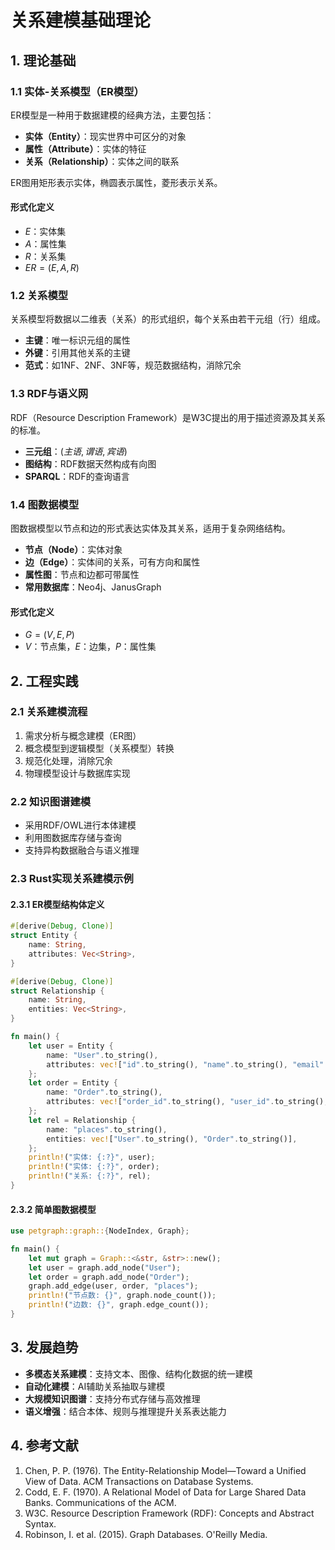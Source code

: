 # 关系建模基础理论

## 1. 理论基础

### 1.1 实体-关系模型（ER模型）

ER模型是一种用于数据建模的经典方法，主要包括：

- **实体（Entity）**：现实世界中可区分的对象
- **属性（Attribute）**：实体的特征
- **关系（Relationship）**：实体之间的联系

ER图用矩形表示实体，椭圆表示属性，菱形表示关系。

#### 形式化定义

- $E$：实体集
- $A$：属性集
- $R$：关系集
- $ER = (E, A, R)$

### 1.2 关系模型

关系模型将数据以二维表（关系）的形式组织，每个关系由若干元组（行）组成。

- **主键**：唯一标识元组的属性
- **外键**：引用其他关系的主键
- **范式**：如1NF、2NF、3NF等，规范数据结构，消除冗余

### 1.3 RDF与语义网

RDF（Resource Description Framework）是W3C提出的用于描述资源及其关系的标准。

- **三元组**：$(主语, 谓语, 宾语)$
- **图结构**：RDF数据天然构成有向图
- **SPARQL**：RDF的查询语言

### 1.4 图数据模型

图数据模型以节点和边的形式表达实体及其关系，适用于复杂网络结构。

- **节点（Node）**：实体对象
- **边（Edge）**：实体间的关系，可有方向和属性
- **属性图**：节点和边都可带属性
- **常用数据库**：Neo4j、JanusGraph

#### 形式化定义

- $G = (V, E, P)$
- $V$：节点集，$E$：边集，$P$：属性集

## 2. 工程实践

### 2.1 关系建模流程

1. 需求分析与概念建模（ER图）
2. 概念模型到逻辑模型（关系模型）转换
3. 规范化处理，消除冗余
4. 物理模型设计与数据库实现

### 2.2 知识图谱建模

- 采用RDF/OWL进行本体建模
- 利用图数据库存储与查询
- 支持异构数据融合与语义推理

### 2.3 Rust实现关系建模示例

#### 2.3.1 ER模型结构体定义

```rust
#[derive(Debug, Clone)]
struct Entity {
    name: String,
    attributes: Vec<String>,
}

#[derive(Debug, Clone)]
struct Relationship {
    name: String,
    entities: Vec<String>,
}

fn main() {
    let user = Entity {
        name: "User".to_string(),
        attributes: vec!["id".to_string(), "name".to_string(), "email".to_string()],
    };
    let order = Entity {
        name: "Order".to_string(),
        attributes: vec!["order_id".to_string(), "user_id".to_string(), "amount".to_string()],
    };
    let rel = Relationship {
        name: "places".to_string(),
        entities: vec!["User".to_string(), "Order".to_string()],
    };
    println!("实体: {:?}", user);
    println!("实体: {:?}", order);
    println!("关系: {:?}", rel);
}
```

#### 2.3.2 简单图数据模型

```rust
use petgraph::graph::{NodeIndex, Graph};

fn main() {
    let mut graph = Graph::<&str, &str>::new();
    let user = graph.add_node("User");
    let order = graph.add_node("Order");
    graph.add_edge(user, order, "places");
    println!("节点数: {}", graph.node_count());
    println!("边数: {}", graph.edge_count());
}
```

## 3. 发展趋势

- **多模态关系建模**：支持文本、图像、结构化数据的统一建模
- **自动化建模**：AI辅助关系抽取与建模
- **大规模知识图谱**：支持分布式存储与高效推理
- **语义增强**：结合本体、规则与推理提升关系表达能力

## 4. 参考文献

1. Chen, P. P. (1976). The Entity-Relationship Model—Toward a Unified View of Data. ACM Transactions on Database Systems.
2. Codd, E. F. (1970). A Relational Model of Data for Large Shared Data Banks. Communications of the ACM.
3. W3C. Resource Description Framework (RDF): Concepts and Abstract Syntax.
4. Robinson, I. et al. (2015). Graph Databases. O'Reilly Media.

